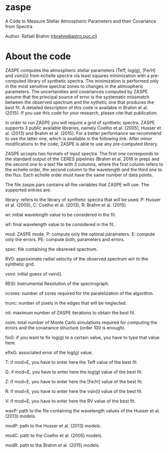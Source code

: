 # zaspe
A Code to Measure Stellar Atmospheric Parameters and their Covariance from Spectra

Author: Rafael Brahm (rbrahm@astro.puc.cl)

# About the code
ZASPE computes the atmospheric stellar parameters (Teff, log(g), [Fe/H] and vsin(i)) from echelle spectra via least squares minimization with a pre-computed library of synthetic spectra. The minimization is performed only in the most sensitive spectral zones to changes in the atmospheric parameters. The uncertainities and covariances computed by ZASPE assume that the principal source of error is the systematic missmatch between the observed spectrum and the sythetic one that produces the best fit. A detailed description of this code is available in Brahm et al. (2015). If you use this code for your research, please cite that publication.

In order to run ZASPE you will require a grid of synthetic spectra. ZASPE supports 3 public available libraries, namely Coelho et al. (2005), Husser et al. (2013) and Brahm et al. (2015). For a better performance we recommend to use the latter one, which is available in the following link. After minor modifications to the code, ZASPE is able to use any pre-computed library.

ZASPE accepts two formats of input spectra. The first one corresponds to the standard output of the CERES pipelines (Brahm et al. 2016 in prep) and the second one to a text file with 3 columns, where the first column refers to the echelle order, the second column to the wavelength and the third one to the flux. Each echelle order must have the same number of data points.

The file zaspe.pars contains all the variables that ZASPE will use. The supported entries are:

library: refers to the library of synthetic spectra that will be used: P: Husser et al. (2005), C: Coelho et al. (2013), R: Brahm et al. (2015).

wi: initial wavelength value to be considered in the fit.

wf: final wavelength value to be considered in the fit.

mod: ZASPE mode. P: compute only the optimal parameters. E: compute only the errors. PE: compute both, parameters and errors.

spec: file containing the obsreved spectrum.

RV0: approximate radial velocity of the observed spectrum w/r to the synthetic grid.

vsini: initial guess of vsin(i).

RESI: Instrumental Resolution of the spectrograph.

ncores: number of cores required for the paralelization of the algorithm.

trunc: number of pixels in the edges that will be neglected.

nit: maximum number of ZASPE iterations to obtain the best fit.

nsim: total number of Monte Carlo simulations required for computing the errors and the covariance structure (order 100 is enough).

fixG: if you want to fix log(g) to a certain value, you have to type that value here.

efixG: associated error of the log(g) value.

T: if mod=E, you have to enter here the Teff value of the best fit.

G: if mod=E, you have to enter here the log(g) value of the best fit.

Z: if mod=E, you have to enter here the [Fe/H] value of the best fit.

R: if mod=E, you have to enter here the vsin(i) value of the best fit.

V: if mod=E, you have to enter here the RV value of the best fit.

wavP: path to the file containing the wavelength values of the Husser et al. (2013) models.

modP: path to the Husser et al. (2013) models.

modC: path to the Coelho et al. (2005) models.

modR: path to the Brahm et al. (2015) models.






